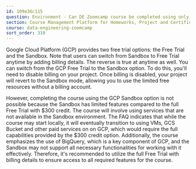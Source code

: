 ```yaml
---
id: 109e36c115
question: Environment - Can DE Zoomcamp course be completed using only the GCP Sandbox option, or is the Free Trial required at any point?
section: Course Management Platform for Homeworks, Project and Certificate
course: data-engineering-zoomcamp
sort_order: 310
---
```


Google Cloud Platform (GCP) provides two free trial options: the Free Trial and the Sandbox. Note that users can switch from Sandbox to Free Trial anytime by adding billing details. The reverse is true at anytime as well. You can switch from the GCP Free Trial to the Sandbox option. To do this, you'll need to disable billing on your project. Once billing is disabled, your project will revert to the Sandbox mode, allowing you to use the limited free resources without a billing account.

However, completing the course using the GCP Sandbox option is not possible because the Sandbox has limited features compared to the full Free Trial with $300 credit. The course will involve using services that are not available in the Sandbox environment. The FAQ indicates that while the course may start locally, it will eventually transition to using VMs, GCS Bucket and other paid services on on GCP, which would require the full capabilities provided by the $300 credit option. Additionally, the course emphasizes the use of BigQuery, which is a key component of GCP, and the Sandbox may not support all necessary functionalities for working with it effectively. Therefore, it's recommended to utilize the full Free Trial with billing details to ensure access to all required features for the course.

